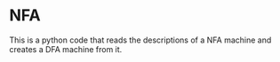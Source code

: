 # NFA

This is a python code that reads the descriptions of a NFA machine and creates a DFA machine from it.
